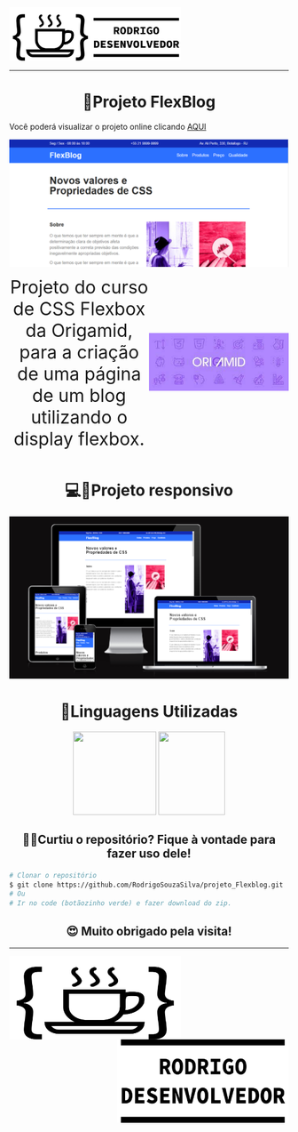 <img src="./readme-suporte/logo_completa.svg" width="310">

<hr>
<h1 align="center">📝Projeto FlexBlog</h1>
<p>Você poderá visualizar o projeto online clicando <a href="https://rodrigosouzasilva.github.io/projeto_Flexblog/">AQUI</a></p>
<img src="./readme-suporte/header-projeto_flexblog.png">

<div style="display: flex;align-items: center;">
<div style="flex:1"><p style="text-align:center"><font size="6">Projeto do curso de CSS Flexbox da Origamid, para a criação de uma página de um blog utilizando o display flexbox.</font></p></div> 
<div style="flex:1" align="right"><a href="https://www.origamid.com/"><img  src="./readme-suporte/logo-origamid.jpg" width="310"></a></div> 
</div>





<h1 align="center">💻📱Projeto responsivo</h1>

<img src="./readme-suporte/telas-projeto-flexblog.png">

<h1 align="center">🚀Linguagens Utilizadas</h1>

<p align="center">
<img height="150"  width="150"  src="https://upload.wikimedia.org/wikipedia/commons/6/61/HTML5_logo_and_wordmark.svg">
<img height="150" width="120"  src="https://upload.wikimedia.org/wikipedia/commons/thumb/d/d5/CSS3_logo_and_wordmark.svg/1200px-CSS3_logo_and_wordmark.svg.png">



<h2 align="center">👨‍💻Curtiu o repositório? Fique à vontade para fazer uso dele!</h2>

```bash
# Clonar o repositório
$ git clone https://github.com/RodrigoSouzaSilva/projeto_Flexblog.git
# Ou
# Ir no code (botãozinho verde) e fazer download do zip.
```

<h2 align="center">😍 Muito obrigado pela visita! </h2>
<hr>
<img src="./readme-suporte/logo.svg" width="310" height="150" align="left">
<a href="https://rodrigosouzasilva.github.io/web_site/"><img src="./readme-suporte/nomes.svg" width="310" height="150"  align="right"></a>